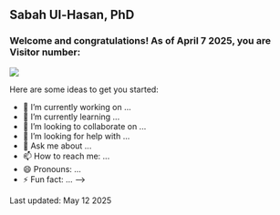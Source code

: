 ## Sabah Ul-Hasan, PhD

### Welcome and congratulations! As of April 7 2025, you are Visitor number:

[![](https://visitor-badge.laobi.icu/badge?page_id=sabahzero.sabahzero)](https://visitor-badge.laobi.icu/badge?page_id=sabahzero.sabahzer)

Here are some ideas to get you started:

- 🔭 I’m currently working on ...
- 🌱 I’m currently learning ...
- 👯 I’m looking to collaborate on ...
- 🤔 I’m looking for help with ...
- 💬 Ask me about ...
- 📫 How to reach me: ...
- 😄 Pronouns: ...
- ⚡ Fun fact: ...
-->

Last updated: May 12 2025